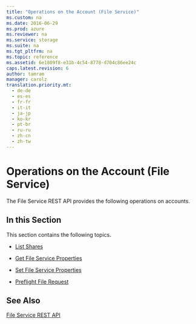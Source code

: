 ```yaml
---
title: "Operations on the Account (File Service)"
ms.custom: na
ms.date: 2016-06-29
ms.prod: azure
ms.reviewer: na
ms.service: storage
ms.suite: na
ms.tgt_pltfrm: na
ms.topic: reference
ms.assetid: 6e1809f8-e31b-4c54-8778-d704c86ee24c
caps.latest.revision: 6
author: tamram
manager: carolz
translation.priority.mt: 
  - de-de
  - es-es
  - fr-fr
  - it-it
  - ja-jp
  - ko-kr
  - pt-br
  - ru-ru
  - zh-cn
  - zh-tw
---
```

# Operations on the Account (File Service)
The File Service REST API provides the following operations on accounts.  
  
## In this Section  
 This section contains the following topics.  
  
-   [List Shares](../fileservices/List-Shares.md)  
  
-   [Get File Service Properties](../fileservices/Get-File-Service-Properties.md)  
  
-   [Set File Service Properties](../fileservices/Set-File-Service-Properties.md)  
  
-   [Preflight File Request](../fileservices/Preflight-File-Request.md)  
  
## See Also  
 [File Service REST API](../fileservices/File-Service-REST-API.md)